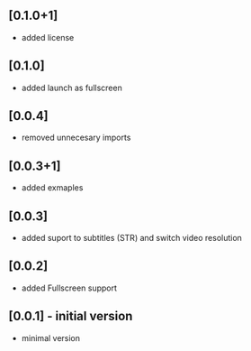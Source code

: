 ## [0.1.0+1]
* added license

## [0.1.0]
* added launch as fullscreen

## [0.0.4]
* removed unnecesary imports

## [0.0.3+1]
* added exmaples

## [0.0.3]
* added suport to subtitles (STR) and switch video resolution

## [0.0.2]
* added Fullscreen support

## [0.0.1] - initial version
* minimal version
